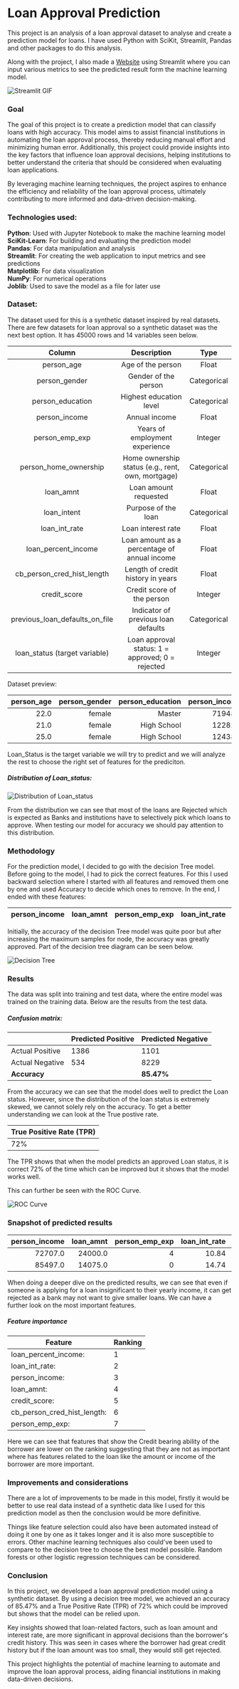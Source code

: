 # Loan Approval Prediction

This project is an analysis of a loan approval dataset to analyse and create a prediction model for loans. I have used Python with SciKit, Streamlit, Pandas and other packages to do this analysis.

Along with the project, I also made a [Website](https://jaskeatloanapproval.streamlit.app/) using Streamlit where you can input various metrics to see the predicted result form the machine learning model.

<!-- TODO: PUT GIF HERE -->

![Streamlit GIF](/Pictures/WebApp.gif)

### Goal

The goal of this project is to create a prediction model that can classify loans with high accuracy. This model aims to assist financial institutions in automating the loan approval process, thereby reducing manual effort and minimizing human error. Additionally, this project could provide insights into the key factors that influence loan approval decisions, helping institutions to better understand the criteria that should be considered when evaluating loan applications.

By leveraging machine learning techniques, the project aspires to enhance the efficiency and reliability of the loan approval process, ultimately contributing to more informed and data-driven decision-making.

### Technologies used:

**Python**: Used with Jupyter Notebook to make the machine learning model  
**SciKit-Learn**: For building and evaluating the prediction model  
**Pandas**: For data manipulation and analysis  
**Streamlit**: For creating the web application to input metrics and see predictions  
**Matplotlib**: For data visualization  
**NumPy**: For numerical operations  
**Joblib**: Used to save the model as a file for later use

### Dataset:

The dataset used for this is a synthetic dataset inspired by real datasets. There are few datasets for loan approval so a synthetic dataset was the next best option. It has 45000 rows and 14 variables seen below.

|             Column             |                    Description                    |    Type     |
| :----------------------------: | :-----------------------------------------------: | :---------: |
|           person_age           |                 Age of the person                 |    Float    |
|         person_gender          |               Gender of the person                | Categorical |
|        person_education        |              Highest education level              | Categorical |
|         person_income          |                   Annual income                   |    Float    |
|         person_emp_exp         |          Years of employment experience           |   Integer   |
|     person_home_ownership      | Home ownership status (e.g., rent, own, mortgage) | Categorical |
|           loan_amnt            |               Loan amount requested               |    Float    |
|          loan_intent           |                Purpose of the loan                | Categorical |
|         loan_int_rate          |                Loan interest rate                 |    Float    |
|      loan_percent_income       |   Loan amount as a percentage of annual income    |    Float    |
|   cb_person_cred_hist_length   |         Length of credit history in years         |    Float    |
|          credit_score          |            Credit score of the person             |   Integer   |
| previous_loan_defaults_on_file |        Indicator of previous loan defaults        | Categorical |
| loan_status (target variable)  | Loan approval status: 1 = approved; 0 = rejected  |   Integer   |

Dataset preview:

| person_age | person_gender | person_education | person_income | person_emp_exp | person_home_ownership | loan_amnt | loan_intent | loan_int_rate | loan_percent_income | cb_person_cred_hist_length | credit_score | previous_loan_defaults_on_file | loan_status |     |
| ---------: | ------------: | ---------------: | ------------: | -------------: | --------------------: | --------: | ----------: | ------------: | ------------------: | -------------------------: | -----------: | -----------------------------: | ----------: | --- |
|       22.0 |        female |           Master |       71948.0 |              0 |                  RENT |   35000.0 |    PERSONAL |         16.02 |                0.49 |                        3.0 |          561 |                             No |           1 |     |
|       21.0 |        female |      High School |       12282.0 |              0 |                   OWN |    1000.0 |   EDUCATION |         11.14 |                0.08 |                        2.0 |          504 |                            Yes |           0 |     |
|       25.0 |        female |      High School |       12438.0 |              3 |              MORTGAGE |    5500.0 |     MEDICAL |         12.87 |                0.44 |                        3.0 |          635 |                             No |           1 |     |

Loan_Status is the target variable we will try to predict and we will analyze the rest to choose the right set of features for the prediciton.

##### Distribution of Loan_status:

![Distribution of Loan_status](/Pictures/loanstatus_distribution.png)

From the distribution we can see that most of the loans are Rejected which is expected as Banks and institutions have to selectively pick which loans to approve. When testing our model for accuracy we should pay attention to this distribution.

### Methodology

For the prediction model, I decided to go with the decision Tree model. Before going to the model, I had to pick the correct features. For this I used backward selection where I started with all features and removed them one by one and used Accuracy to decide which ones to remove. In the end, I ended with these features:

| person_income | loan_amnt | person_emp_exp | loan_int_rate | loan_percent_income | cb_person_cred_hist_length | credit_score |
| ------------- | --------- | -------------- | ------------- | ------------------- | -------------------------- | ------------ |

Initially, the accuracy of the decision Tree model was quite poor but after increasing the maximum samples for node, the accuracy was greatly approved. Part of the decision tree diagram can be seen below.

![Decision Tree](/Pictures/decisionTree.png)

### Results

The data was split into training and test data, where the entire model was trained on the training data. Below are the results from the test data.

##### Confusion matrix:

|                 | Predicted Positive | Predicted Negative |
| --------------- | ------------------ | ------------------ |
| Actual Positive | 1386               | 1101               |
| Actual Negative | 534                | 8229               |
| **Accuracy**    |                    | **85.47%**         |

From the accuracy we can see that the model does well to predict the Loan status. However, since the distribution of the loan status is extremely skewed, we cannot solely rely on the accuracy. To get a better understanding we can look at the True postive rate.

| True Positive Rate (TPR) |
| ------------------------ |
| 72%                      |

The TPR shows that when the model predicts an approved Loan status, it is correct 72% of the time which can be improved but it shows that the model works well.

This can further be seen with the ROC Curve.

![ROC Curve](/Pictures/rocCurve.png)

### Snapshot of predicted results

| person_income | loan_amnt | person_emp_exp | loan_int_rate | loan_percent_income | cb_person_cred_hist_length | credit_score | Actual | Predicted |
| ------------: | --------: | -------------: | ------------: | ------------------: | -------------------------: | -----------: | -----: | --------: |
|       72707.0 |   24000.0 |              4 |         10.84 |                0.33 |                        4.0 |          614 |      1 |         1 |
|       85497.0 |   14075.0 |              0 |         14.74 |                0.16 |                        4.0 |          623 |      0 |         0 |

When doing a deeper dive on the predicted results, we can see that even if someone is applying for a loan insignificant to their yearly income, it can get rejected as a bank may not want to give smaller loans. We can have a further look on the most important features.

##### Feature importance

| Feature                     | Ranking |
| --------------------------- | ------- |
| loan_percent_income:        | 1       |
| loan_int_rate:              | 2       |
| person_income:              | 3       |
| loan_amnt:                  | 4       |
| credit_score:               | 5       |
| cb_person_cred_hist_length: | 6       |
| person_emp_exp:             | 7       |

Here we can see that features that show the Credit bearing ability of the borrower are lower on the ranking suggesting that they are not as important where has features related to the loan like the amount or income of the borrower are more important.

### Improvements and considerations

There are a lot of improvements to be made in this model, firstly it would be better to use real data instead of a synthetic data like I used for this prediction model as then the conclusion would be more definitive.

Things like feature selection could also have been automated instead of doing it one by one as it takes longer and it is also more susceptible to errors. Other machine learning techniques also could've been used to compare to the decision tree to choose the best model possible. Random forests or other logistic regression techniques can be considered.

### Conclusion

In this project, we developed a loan approval prediction model using a synthetic dataset. By using a decision tree model, we achieved an accuracy of 85.47% and a True Positive Rate (TPR) of 72% which could be improved but shows that the model can be relied upon.

Key insights showed that loan-related factors, such as loan amount and interest rate, are more significant in approval decisions than the borrower's credit history. This was seen in cases where the borrower had great credit history but if the loan amount was too small, they would still get rejected.

This project highlights the potential of machine learning to automate and improve the loan approval process, aiding financial institutions in making data-driven decisions.
